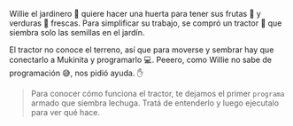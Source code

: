<gs-attire
  attire-url="https://raw.githubusercontent.com/MumukiProject/mumuki-guia-gobstones-procedimientos-kids/master/assets/attires/config.json">
</gs-attire>
<gs-toolbox toolbox-url="https://raw.githubusercontent.com/MumukiProject/mumuki-guia-gobstones-procedimientos-kids/master/assets/toolbox_1553288414373.xml"></gs-toolbox>

Willie el jardinero :herb: quiere hacer una huerta para tener sus frutas :apple: y verduras :eggplant: frescas. Para simplificar su trabajo, se compró un tractor :tractor: que siembra solo las semillas  en el jardín.


El tractor no conoce el terreno, así que para moverse y sembrar hay que conectarlo a Mukinita y programarlo :computer:. Peeero, como Willie no sabe de programación :sweat_smile:, nos pidió ayuda. :raised_hand:

> Para conocer cómo funciona el tractor, te dejamos el primer `programa` armado que siembra lechuga. Tratá de entenderlo y luego ejecutalo para ver qué hace.
